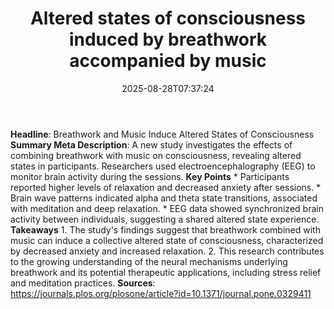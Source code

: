 ﻿---
title: "Altered states of consciousness induced by breathwork accompanied by music"
date: "2025-08-28T07:37:24"
category: "Markets"
summary: ""
slug: "altered states of consciousness induced by breathwork accomp"
source_urls:
  - "https://journals.plos.org/plosone/article?id=10.1371/journal.pone.0329411"
seo:
  title: "Altered states of consciousness induced by breathwork accompanied by music | Hash n Hedge"
  description: ""
  keywords: ["news", "markets", "brief"]
---
**Headline**: Breathwork and Music Induce Altered States of Consciousness  **Summary Meta Description**: A new study investigates the effects of combining breathwork with music on consciousness, revealing altered states in participants. Researchers used electroencephalography (EEG) to monitor brain activity during the sessions.  **Key Points**  * Participants reported higher levels of relaxation and decreased anxiety after sessions. * Brain wave patterns indicated alpha and theta state transitions, associated with meditation and deep relaxation. * EEG data showed synchronized brain activity between individuals, suggesting a shared altered state experience.  **Takeaways**  1. The study's findings suggest that breathwork combined with music can induce a collective altered state of consciousness, characterized by decreased anxiety and increased relaxation. 2. This research contributes to the growing understanding of the neural mechanisms underlying breathwork and its potential therapeutic applications, including stress relief and meditation practices.  **Sources**:  https://journals.plos.org/plosone/article?id=10.1371/journal.pone.0329411 

